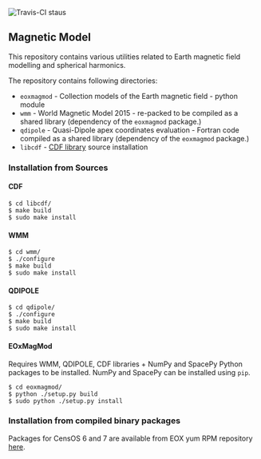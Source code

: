 ![Travis-CI staus](https://api.travis-ci.org/ESA-VirES/MagneticModel.svg?branch=staging)


## Magnetic Model

This repository contains various utilities related to Earth magnetic field
modelling and spherical harmonics.

The repository contains following directories:

- `eoxmagmod` - Collection models of the Earth magnetic field - python module
- `wmm` - World Magnetic Model 2015 - re-packed to be compiled as a shared
  library (dependency of the `eoxmagmod` package.)
- `qdipole` - Quasi-Dipole apex coordinates evaluation - Fortran code compiled
  as a shared library (dependency of the `eoxmagmod` package.)
- `libcdf` - [CDF library](https://cdf.gsfc.nasa.gov/) source installation

### Installation from Sources

#### CDF

```
$ cd libcdf/
$ make build
$ sudo make install
```

#### WMM

```
$ cd wmm/
$ ./configure
$ make build
$ sudo make install
```

#### QDIPOLE

```
$ cd qdipole/
$ ./configure
$ make build
$ sudo make install
```

#### EOxMagMod
Requires WMM, QDIPOLE, CDF libraries + NumPy and SpacePy Python packages
to be installed.
NumPy and SpacePy can be installed using `pip`.

```
$ cd eoxmagmod/
$ python ./setup.py build
$ sudo python ./setup.py install
```

### Installation from compiled binary packages

Packages for CensOS 6 and 7 are available from EOX yum RPM repository
[here](http://yum.packages.eox.at/).
